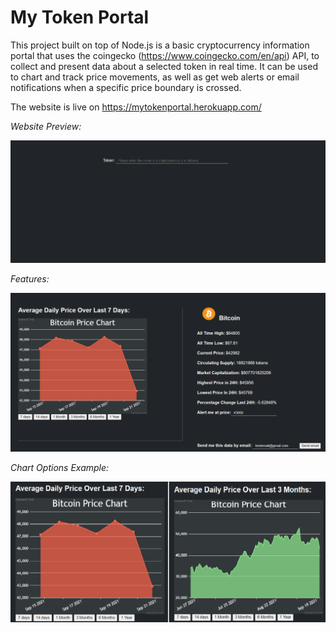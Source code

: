 # My Token Portal 
This project built on top of Node.js is a basic cryptocurrency information portal that uses the coingecko (https://www.coingecko.com/en/api) API,
to collect and present data about a selected token in real time. It can be used to chart and track price movements, as well as get web alerts or email notifications when
a specific price boundary is crossed. 

The website is live on https://mytokenportal.herokuapp.com/

*Website Preview:*

![alt text](https://github.com/RomirH/MyTokenPortal/blob/main/basicoutlook.png)

*Features:*

![alt text](https://github.com/RomirH/MyTokenPortal/blob/main/info.png)

*Chart Options Example:*

![alt text](https://github.com/RomirH/MyTokenPortal/blob/main/timelapse.png)


